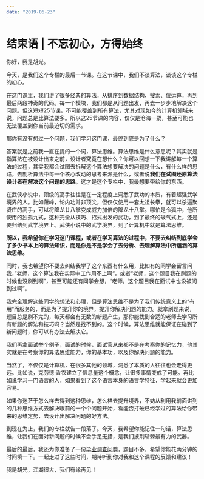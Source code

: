 ```yaml
---
date: "2019-06-23"
---  
```

      
# 结束语 | 不忘初心，方得始终
你好，我是胡光。

今天，是我们这个专栏的最后一节课。在这节课中，我们不谈算法，谈谈这个专栏的初心。

在这门课里，我们讲了很多经典的算法，从排序到数据结构、搜索、位运算，再到最后两段神奇的代码。每一个模块，我们都是从问题出发，再去一步步地解决这个问题。但这短短25节课，不可能覆盖到所有算法，尤其对现如今的计算机领域来说，问题总是比算法要多。所以这25节课的内容，仅仅是沧海一粟，甚至可能也无法覆盖到你当前最迫切的需求。

那你有没有想过一个问题，我们学习这门课，最终到底是为了什么？

答案就是之前我一直在提的一个词，算法思维。算法思维是什么意思呢？其实就是指算法在被设计出来之前，设计者究竟在想什么？你可以回想一下我讲解每一个算法的过程，其实我都会试图去拆解这个算法想要解决的问题是什么，有什么样的思路，去剖析算法中每一个核心改动的思考来源是什么，或者说**我们在试图还原算法设计者在解决这个问题的思路**。这才是这个专栏中，我最想要带给你的东西。

在武侠小说中，顶级的高手往往是在一定程度上洞悉了武功的本质，有着超强武学境界的人。比如萧峰，论内功并非顶尖，但仅仅使用一套太祖长拳，就可以杀遍聚贤庄的高手，可以将降龙廿八掌变成威力加倍的降龙十八掌。哪怕是令狐冲，他所使用的独孤九式，这种完全从技巧、招式出发的武功，到了最终的破气式上，还是要归结到武学境界上。武侠小说中的武学境界，到了计算机中就是算法思维。

**所以，我希望你在学习这门课程，或者在学习算法的过程中，不要去纠结到底学会了多少书本上的算法知识，而是你是不是学会了去分析、去理解算法中所蕴涵的算法思维。**

同时，我也希望你不要去纠结我学了这个东西有什么用，比如有的同学会留言问我，”老师，这个算法我在实际中工作用不上啊“，或者“老师，这个题目我在刷题的时候也没刷到啊”，甚至可能还有同学会想，“老师，这个题目我在面试中也没被问到过啊”。

我完全理解这些同学的想法和心理，但是算法思维不是为了我们传统意义上的“有用”而服务的，而是为了提升你的境界，提升你解决问题的能力。就拿刷题来说，题目总是刷不完的，每天都会有无数的新题产生，那你能找到合适的老师去学习所有新题的解法和技巧吗？当然是找不到的。这个时候，算法思维就能保证在碰到了新问题时，你可以有办法去解决它。

我们再拿面试举个例子，面试的时候，面试官从来都不是在考察你的记忆力，他其实就是在考察你的算法思维能力，你的基本功，以及你解决问题的能力。

当然了，不仅仅是计算机，在很多其他的领域，洞悉了本质的人往往也会走得更远。比如说，克劳德·香农建立了信息量这个概念，让很多事情变成了可能。再比如说学习一门语言的人，如果看到了这个语言本身的语言学特征，学起来就会更加容易。

如果你迷茫于怎么样去得到这种思维，怎么样去提升境界，不妨从利用我前面讲到的几种思维方式去解决眼前的一个个问题开始，看能否打破已经学过的算法给你带来的思维定势，去设计出解决问题的好方法。

到现在为止，我们的专栏就告一段落了。今天，我希望你能记住一句话，算法思维，让我们在面对新问题的时候不会手足无措，是我们披荆斩棘最有力的武器。

最后的最后，我还为你准备了一份[毕业调查问卷](https://jinshuju.net/f/e758l6)，题目不多，希望你能花两分钟的时间填一下。一起走过了这些时间，期待听到你对我和这个课程的反馈和建议！

我是胡光，江湖很大，我们有缘再见！
